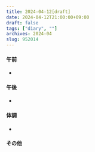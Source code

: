 ```yaml
---
title: 2024-04-12[draft]
date: 2024-04-12T21:00:00+09:00
draft: false
tags: ["diary", ""]
archives: 2024-04
slug: 952014
---
```

#### 午前
- 
#### 午後
- 
#### 体調
- 
#### その他